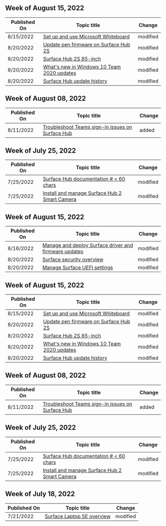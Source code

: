 <!-- This file is generated automatically each week. Changes made to this file will be overwritten.-->

<!-- This file is generated automatically each week. Changes made to this file will be overwritten.-->




## Week of August 15, 2022


| Published On |Topic title | Change |
|------|------------|--------|
| 8/15/2022 | [Set up and use Microsoft Whiteboard](/surface-hub/whiteboard-collaboration) | modified |
| 8/20/2022 | [Update pen firmware on Surface Hub 2S](/surface-hub/surface-hub-2s-pen-firmware) | modified |
| 8/20/2022 | [Surface Hub 2S 85-inch](/surface-hub/surface-hub-2s-85) | modified |
| 8/20/2022 | [What's new in Windows 10 Team 2020 updates](/surface-hub/surface-hub-2020-update-whats-new) | modified |
| 8/20/2022 | [Surface Hub update history](/surface-hub/surface-hub-update-history) | modified |


## Week of August 08, 2022


| Published On |Topic title | Change |
|------|------------|--------|
| 8/11/2022 | [Troubleshoot Teams sign-in issues on Surface Hub](/surface-hub/troubleshoot-teams-sign-in-surface-hub) | added |


## Week of July 25, 2022


| Published On |Topic title | Change |
|------|------------|--------|
| 7/25/2022 | [Surface Hub documentation # < 60 chars](/surface-hub/index) | modified |
| 7/25/2022 | [Install and manage Surface Hub 2 Smart Camera](/surface-hub/surface-hub-2-smart-camera) | modified |


## Week of August 15, 2022


| Published On |Topic title | Change |
|------|------------|--------|
| 8/16/2022 | [Manage and deploy Surface driver and firmware updates](/surface/manage-surface-driver-and-firmware-updates) | modified |
| 8/20/2022 | [Surface security overview](/surface/surface-security) | modified |
| 8/20/2022 | [Manage Surface UEFI settings](/surface/manage-surface-uefi-settings) | modified |


## Week of August 15, 2022


| Published On |Topic title | Change |
|------|------------|--------|
| 8/15/2022 | [Set up and use Microsoft Whiteboard](/surface-hub/whiteboard-collaboration) | modified |
| 8/20/2022 | [Update pen firmware on Surface Hub 2S](/surface-hub/surface-hub-2s-pen-firmware) | modified |
| 8/20/2022 | [Surface Hub 2S 85-inch](/surface-hub/surface-hub-2s-85) | modified |
| 8/20/2022 | [What's new in Windows 10 Team 2020 updates](/surface-hub/surface-hub-2020-update-whats-new) | modified |
| 8/20/2022 | [Surface Hub update history](/surface-hub/surface-hub-update-history) | modified |


## Week of August 08, 2022


| Published On |Topic title | Change |
|------|------------|--------|
| 8/11/2022 | [Troubleshoot Teams sign-in issues on Surface Hub](/surface-hub/troubleshoot-teams-sign-in-surface-hub) | added |


## Week of July 25, 2022


| Published On |Topic title | Change |
|------|------------|--------|
| 7/25/2022 | [Surface Hub documentation # < 60 chars](/surface-hub/index) | modified |
| 7/25/2022 | [Install and manage Surface Hub 2 Smart Camera](/surface-hub/surface-hub-2-smart-camera) | modified |


## Week of July 18, 2022


| Published On |Topic title | Change |
|------|------------|--------|
| 7/21/2022 | [Surface Laptop SE overview](/surface/surface-laptop-se-overview) | modified |
